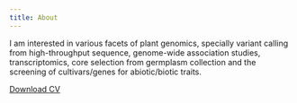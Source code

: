 ```yaml
---
title: About
---
```

I am interested in various facets of plant genomics, specially variant calling from high-throughput sequence, genome-wide association studies, transcriptomics, core selection from germplasm collection and the screening of cultivars/genes for abiotic/biotic traits. 

[Download CV](https://github.com/sanjay7sngh/blogs/blob/main/Sanjay%20Singh_CV%20_v2.pdf)
